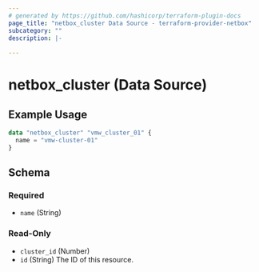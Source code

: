 ```yaml
---
# generated by https://github.com/hashicorp/terraform-plugin-docs
page_title: "netbox_cluster Data Source - terraform-provider-netbox"
subcategory: ""
description: |-
  
---
```


# netbox_cluster (Data Source)



## Example Usage

```terraform
data "netbox_cluster" "vmw_cluster_01" {
  name = "vmw-cluster-01"
}
```

<!-- schema generated by tfplugindocs -->
## Schema

### Required

- `name` (String)

### Read-Only

- `cluster_id` (Number)
- `id` (String) The ID of this resource.


